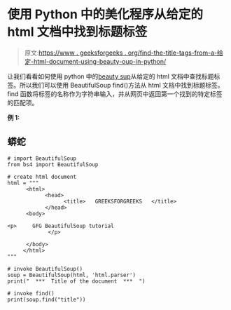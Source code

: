 # 使用 Python 中的美化程序从给定的 html 文档中找到标题标签

> 原文:[https://www . geeksforgeeks . org/find-the-title-tags-from-a-给定-html-document-using-beauty-oup-in-python/](https://www.geeksforgeeks.org/find-the-title-tags-from-a-given-html-document-using-beautifulsoup-in-python/)

让我们看看如何使用 python 中的[beauty sup](https://www.geeksforgeeks.org/beautifulsoup-object-python-beautifulsoup/)从给定的 html 文档中查找标题标签。所以我们可以使用 BeautifulSoup find()方法从 html 文档中找到标题标签。find 函数将标签的名称作为字符串输入，并从网页中返回第一个找到的特定标签的匹配项。

**例 1:**

## 蟒蛇

```
# import BeautifulSoup
from bs4 import BeautifulSoup

# create html document
html = """
      <html>
            <head>
                  <title>   GREEKSFORGREEKS   </title>
            </head>
      <body>

<p>     GFG BeautifulSoup tutorial
             </p>

      </body>
     </html>
"""

# invoke BeautifulSoup()
soup = BeautifulSoup(html, 'html.parser')
print("  ***  Title of the document  ***  ")

# invoke find()
print(soup.find("title"))
```